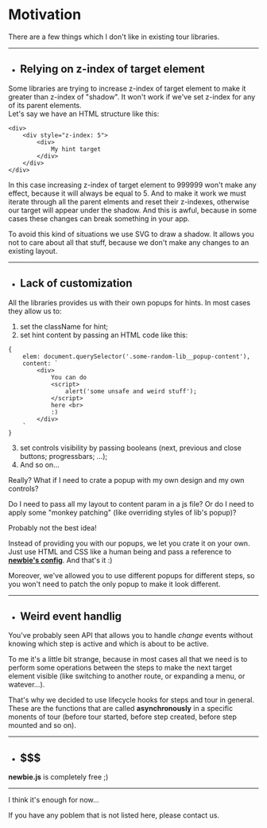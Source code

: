 # Motivation

There are a few things which I don't like in existing tour libraries.

---

-   ## Relying on z-index of target element

Some libraries are trying to increase z-index of target element to make it greater than z-index of "shadow". It won't work if we've set z-index for any of its parent elements.  
Let's say we have an HTML structure like this:

```
<div>
    <div style="z-index: 5">
        <div>
            My hint target
        </div>
    </div>
</div>
```

In this case increasing z-index of target element to 999999 won't make any effect, because it will always be equal to 5. And to make it work we must iterate through all the parent elments and reset their z-indexes, otherwise our target will appear under the shadow. And this is awful, because in some cases these changes can break something in your app.

To avoid this kind of situations we use SVG to draw a shadow. It allows you not to care about all that stuff, because we don't make any changes to an existing layout.

---

-   ## Lack of customization

All the libraries provides us with their own popups for hints. In most cases they allow us to:

1. set the className for hint;
2. set hint content by passing an HTML code like this:

```
{
    elem: document.querySelector('.some-random-lib__popup-content'),
    content: `
        <div>
            You can do
            <script>
                alert('some unsafe and weird stuff');
            </script>
            here <br>
            :)
        </div>
    `
}
```

3. set controls visibility by passing booleans (next, previous and close buttons; progressbars; ...);
4. And so on...

Really? What if I need to crate a popup with my own design and my own controls?

Do I need to pass all my layout to content param in a js file? Or do I need to apply some "monkey patching" (like overriding styles of lib's popup)?

Probably not the best idea!

Instead of providing you with our popups, we let you crate it on your own. Just use HTML and CSS like a human being and pass a reference to [**newbie's config**](https://github.com/cosmas375/newbie.js/tree/master/doc/ConfigurationReference.md). And that's it :)

Moreover, we've allowed you to use different popups for different steps, so you won't need to patch the only popup to make it look different.

---

-   ## Weird event handlig

You've probably seen API that allows you to handle _change_ events without knowing which step is active and which is about to be active.

To me it's a little bit strange, because in most cases all that we need is to perform some operations between the steps to make the next target element visible (like switching to another route, or expanding a menu, or watever...).

That's why we decided to use lifecycle hooks for steps and tour in general. These are the functions that are called **asynchronously** in a specific monents of tour (before tour started, before step created, before step mounted and so on).

---

-   ## $$$

**newbie.js** is completely free ;)

---

I think it's enough for now...

If you have any poblem that is not listed here, please contact us.

